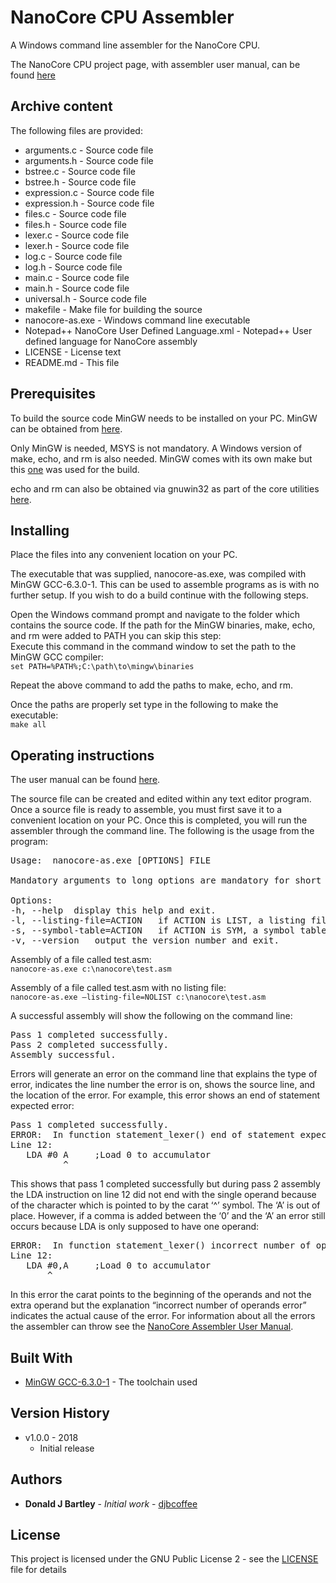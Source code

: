 # NanoCore CPU Assembler
A Windows command line assembler for the NanoCore CPU.

The NanoCore CPU project page, with assembler user manual, can be found [here](https://sites.google.com/view/m-chips/nanocore)

## Archive content

The following files are provided:
* arguments.c - Source code file
* arguments.h - Source code file
* bstree.c - Source code file
* bstree.h - Source code file
* expression.c - Source code file
* expression.h - Source code file
* files.c - Source code file
* files.h - Source code file
* lexer.c - Source code file
* lexer.h - Source code file
* log.c - Source code file
* log.h - Source code file
* main.c - Source code file
* main.h - Source code file
* universal.h - Source code file
* makefile - Make file for building the source
* nanocore-as.exe - Windows command line executable
* Notepad++ NanoCore User Defined Language.xml - Notepad++ User defined language for NanoCore assembly
* LICENSE - License text
* README.md - This file

## Prerequisites

To build the source code MinGW needs to be installed on your PC.  MinGW can be obtained from [here](https://osdn.net/projects/mingw/releases/).

Only MinGW is needed, MSYS is not mandatory.  A Windows version of make, echo, and rm is also needed.  MinGW comes with its own make but this [one](http://gnuwin32.sourceforge.net/packages/make.htm) was used for the build.

echo and rm can also be obtained via gnuwin32 as part of the core utilities [here](http://gnuwin32.sourceforge.net/packages/coreutils.htm).

## Installing

Place the files into any convenient location on your PC.

The executable that was supplied, nanocore-as.exe, was compiled with MinGW GCC-6.3.0-1.  This can be used to assemble programs as is with no further setup.  If you wish to do a build continue with the following steps.

Open the Windows command prompt and navigate to the folder which contains the source code.  If the path for the MinGW binaries, make, echo, and rm were added to PATH you can skip this step:\
Execute this command in the command window to set the path to the MinGW GCC compiler:\
```set PATH=%PATH%;C:\path\to\mingw\binaries```

Repeat the above command to add the paths to make, echo, and rm.

Once the paths are properly set type in the following to make the executable:\
```make all```

## Operating instructions

The user manual can be found [here](https://sites.google.com/view/m-chips/nanocore).

The source file can be created and edited within any text editor program.  Once a source file is ready to assemble, you must first save it to a convenient location on your PC. Once this is completed, you will run the assembler through the command line.  The following is the usage from the program:

<pre>
Usage:  nanocore-as.exe [OPTIONS] FILE
&nbsp;
Mandatory arguments to long options are mandatory for short options too.
&nbsp;
Options:
-h, --help	display this help and exit.
-l, --listing-file=ACTION	if ACTION is LIST, a listing file will be printed. If ACTION is NOLIST, a listing file will not be printed.  Without this option a listing file will be printed.
-s, --symbol-table=ACTION	if ACTION is SYM, a symbol table will be included in the listing file.  If ACTION is NOSYM, the symbol table will be excluded from the listing file.  Without this option a symbol table will be included in the listing file.
-v, --version	output the version number and exit.
</pre>

Assembly of a file called test.asm:\
```nanocore-as.exe c:\nanocore\test.asm```

Assembly of a file called test.asm with no listing file:\
```nanocore-as.exe –listing-file=NOLIST c:\nanocore\test.asm```

A successful assembly will show the following on the command line:
<pre>
Pass 1 completed successfully.
Pass 2 completed successfully.
Assembly successful.
</pre>

Errors will generate an error on the command line that explains the type of error, indicates the line number the error is on, shows the source line, and the location of the error.  For example, this error shows an end of statement expected error:
<pre>
Pass 1 completed successfully.
ERROR:  In function statement_lexer() end of statement expected error.
Line 12:
   LDA #0 A     ;Load 0 to accumulator
          ^
</pre>

This shows that pass 1 completed successfully but during pass 2 assembly the LDA instruction on line 12 did not end with the single operand because of the character which is pointed to by the carat ‘^’ symbol.  The ‘A’ is out of place.  However, if a comma is added between the ‘0’ and the ‘A’ an error still occurs because LDA is only supposed to have one operand:
<pre>
ERROR:  In function statement_lexer() incorrect number of operands error.
Line 12:
   LDA #0,A     ;Load 0 to accumulator
       ^
</pre>

In this error the carat points to the beginning of the operands and not the extra operand but the explanation “incorrect number of operands error” indicates the actual cause of the error.  For information about all the errors the assembler can throw see the [NanoCore Assembler User Manual](https://sites.google.com/view/m-chips/nanocore).

## Built With

* [MinGW GCC-6.3.0-1](https://osdn.net/projects/mingw/releases/) - The toolchain used

## Version History

* v1.0.0 - 2018 
	- Initial release

## Authors

* **Donald J Bartley** - *Initial work* - [djbcoffee](https://github.com/djbcoffee)

## License

This project is licensed under the GNU Public License 2 - see the [LICENSE](LICENSE) file for details
